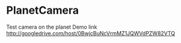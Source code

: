 # PlanetCamera

Test camera on the planet
Demo link
http://googledrive.com/host/0BwjcBuNcVrmMZ1JQWVdPZW82VTQ
